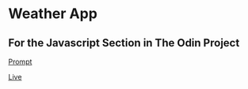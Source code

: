 # Weather App
## For the Javascript Section in The Odin Project
[Prompt](https://www.theodinproject.com/lessons/node-path-javascript-weather-app)

[Live](https://danme-l.github.io/weather-app/)